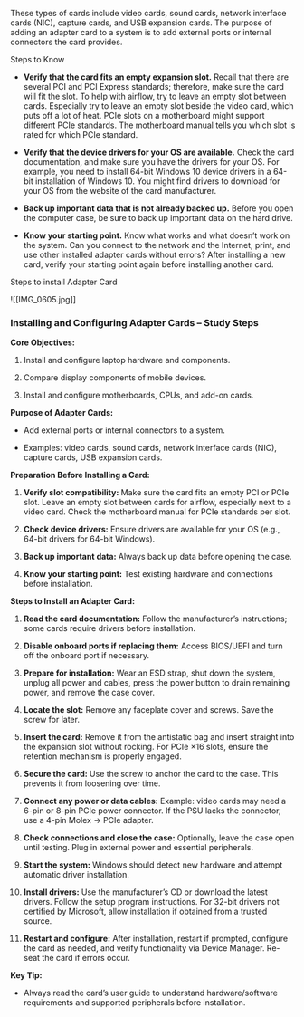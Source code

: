 These types of cards include video cards, sound cards, network interface cards (NIC), capture cards, and USB expansion cards. The purpose of adding an adapter card to a system is to add external ports or internal connectors the card provides.

Steps to Know

- **Verify that the card fits an empty expansion slot.** Recall that there are several PCI and PCI Express standards; therefore, make sure the card will fit the slot. To help with airflow, try to leave an empty slot between cards. Especially try to leave an empty slot beside the video card, which puts off a lot of heat. PCIe slots on a motherboard might support different PCIe standards. The motherboard manual tells you which slot is rated for which PCIe standard.
    
- **Verify that the device drivers for your OS are available.** Check the card documentation, and make sure you have the drivers for your OS. For example, you need to install 64-bit Windows 10 device drivers in a 64-bit installation of Windows 10. You might find drivers to download for your OS from the website of the card manufacturer.
    
- **Back up important data that is not already backed up.** Before you open the computer case, be sure to back up important data on the hard drive.
    
- **Know your starting point.** Know what works and what doesn’t work on the system. Can you connect to the network and the Internet, print, and use other installed adapter cards without errors? After installing a new card, verify your starting point again before installing another card.

Steps to install Adapter Card

![[IMG_0605.jpg]]  

### **Installing and Configuring Adapter Cards – Study Steps**

**Core Objectives:**

1. Install and configure laptop hardware and components.
    
2. Compare display components of mobile devices.
    
3. Install and configure motherboards, CPUs, and add-on cards.
    

**Purpose of Adapter Cards:**

- Add external ports or internal connectors to a system.
    
- Examples: video cards, sound cards, network interface cards (NIC), capture cards, USB expansion cards.
    

**Preparation Before Installing a Card:**

1. **Verify slot compatibility:** Make sure the card fits an empty PCI or PCIe slot. Leave an empty slot between cards for airflow, especially next to a video card. Check the motherboard manual for PCIe standards per slot.
    
2. **Check device drivers:** Ensure drivers are available for your OS (e.g., 64-bit drivers for 64-bit Windows).
    
3. **Back up important data:** Always back up data before opening the case.
    
4. **Know your starting point:** Test existing hardware and connections before installation.
    

**Steps to Install an Adapter Card:**

1. **Read the card documentation:** Follow the manufacturer’s instructions; some cards require drivers before installation.
    
2. **Disable onboard ports if replacing them:** Access BIOS/UEFI and turn off the onboard port if necessary.
    
3. **Prepare for installation:** Wear an ESD strap, shut down the system, unplug all power and cables, press the power button to drain remaining power, and remove the case cover.
    
4. **Locate the slot:** Remove any faceplate cover and screws. Save the screw for later.
    
5. **Insert the card:** Remove it from the antistatic bag and insert straight into the expansion slot without rocking. For PCIe ×16 slots, ensure the retention mechanism is properly engaged.
    
6. **Secure the card:** Use the screw to anchor the card to the case. This prevents it from loosening over time.
    
7. **Connect any power or data cables:** Example: video cards may need a 6-pin or 8-pin PCIe power connector. If the PSU lacks the connector, use a 4-pin Molex → PCIe adapter.
    
8. **Check connections and close the case:** Optionally, leave the case open until testing. Plug in external power and essential peripherals.
    
9. **Start the system:** Windows should detect new hardware and attempt automatic driver installation.
    
10. **Install drivers:** Use the manufacturer’s CD or download the latest drivers. Follow the setup program instructions. For 32-bit drivers not certified by Microsoft, allow installation if obtained from a trusted source.
    
11. **Restart and configure:** After installation, restart if prompted, configure the card as needed, and verify functionality via Device Manager. Re-seat the card if errors occur.
    

**Key Tip:**

- Always read the card’s user guide to understand hardware/software requirements and supported peripherals before installation.